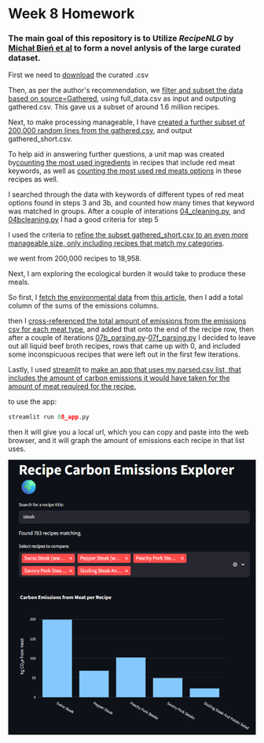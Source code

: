 # Week 8 Homework

### The main goal of this repository is to Utilize *RecipeNLG* by [Michał Bień et al](https://aclanthology.org/2020.inlg-1.4/) to form a novel anlysis of the large curated dataset. 


First we need to [download](https://recipenlg.cs.put.poznan.pl/) the curated .csv

Then, as per the author's recommendation, we [filter and subset the data based on source=Gathered](https://github.com/Aswystun/CBC/blob/main/Week8/Week8/data/01_data.py), using full_data.csv as input and outputing gathered.csv. This gave us a subset of around 1.6 million recipes.

Next, to make processing manageable, I have [created a further subset of 200,000 random lines from the gathered.csv](https://github.com/Aswystun/CBC/blob/main/Week8/Week8/data/02_subset.py), and output gathered_short.csv.


To help aid in answering further questions, a unit map was created by[counting the most used ingredients](https://github.com/Aswystun/CBC/blob/main/Week8/Week8/data/03_unit_map_creation.py) in recipes that include red meat keywords, as well as [counting the most used red meats options](https://github.com/Aswystun/CBC/blob/main/Week8/Week8/data/03b_unit_map_creation.py) in these recipes as well. 


 I searched through the data with keywords of different types of red meat options found in steps 3 and 3b, and counted how many times that keyword was matched in groups. After a couple of interations [04_cleaning.py](https://github.com/Aswystun/CBC/blob/main/Week8/Week8/data/04_cleaning.py), and [04bcleaning.py](https://github.com/Aswystun/CBC/blob/main/Week8/Week8/data/04b_cleaning.py) I had a good criteria for step 5

I used the criteria to [refine the subset gathered_short.csv to an even more manageable size, only including recipes that match my categories](https://github.com/Aswystun/CBC/blob/main/Week8/Week8/data/05_refiner.py). 

we went from 200,000 recipes to 18,958.

Next, I am exploring the ecological burden it would take to produce these meals.

So first, I [fetch the environmental data](http://github.com/Aswystun/CBC/blob/main/Week8/Week8/data/06_emissions.py) from [this article](https://ourworldindata.org/grapher/food-emissions-supply-chain), then I add a total column of the sums of the emissions columns.


then I [cross-referenced the total amount of emissions from the emissions csv for each meat type](https://github.com/Aswystun/CBC/blob/main/Week8/Week8/data/07_parsing.py),
and added that onto the end of the recipe row, then after a couple of iterations [07b_parsing.py](https://github.com/Aswystun/CBC/blob/main/Week8/Week8/data/07b_parsing.py)-[07f_parsing.py](https://github.com/Aswystun/CBC/blob/main/Week8/Week8/data/07f_parsing.py) I decided to leave out all liquid beef broth recipes, rows that came up with 0, and included some inconspicuous recipes that were left out in the first few iterations.


Lastly,
I used [streamlit](https://streamlit.io/) to [make an app that uses my parsed.csv list, that includes the amount of carbon emissions it would have taken for the amount of meat required for the recipe.](https://github.com/Aswystun/CBC/blob/main/Week8/Week8/data/08_app.py) 

to use the app:

```python
streamlit run 08_app.py
```
then it will give you a local url, which you can copy and paste into the web browser, and it will graph the amount of emissions each recipe in that list uses. 


![Example of streamlit app working with emessions data](Streamlit_example.png)